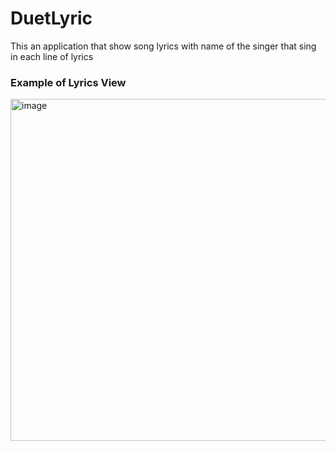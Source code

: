 # DuetLyric

This an application that show song lyrics with name of the singer that sing in each line of lyrics

### Example of Lyrics View

<img width="547" alt="image" src="https://github.com/klaudiusivan/DuetLyric/assets/40826307/1d4809a2-2e97-4c09-8cd9-727535b38b20">

